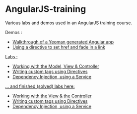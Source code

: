 AngularJS-training
==================

Various labs and demos used in an AngularJS training course.

Demos :
<ul>
	<li><a href="https://github.com/FilipStenbeck/angularJS-training/tree/master/demo-first-angular-app">Walkthrough of a Yeoman generated Angular app</li>
	<li><a href="https://github.com/FilipStenbeck/angularJS-training/tree/master/demo-hidden-link-directive">Using a directive to set href and fade in a link</li>
</ul>

Labs :
<ul>
	<li><a href="https://github.com/FilipStenbeck/angularJS-training/tree/master/lab-signup-form-start">Working with the Model, View & Controller</li>
	<li><a href="https://github.com/FilipStenbeck/angularJS-training/tree/master/lab-music-lover-directive-start">Writing custom tags using Directives</li>
	<li><a href="https://github.com/FilipStenbeck/angularJS-training/tree/master/lab-artist-search-service-start">Dependency Injection, using a Service</li>
</ul>

... and finished (solved) labs here:
<ul>
	<li><a href="https://github.com/FilipStenbeck/angularJS-training/tree/master/lab-signup-form">Working with the View & the Controller</li>
	<li><a href="https://github.com/FilipStenbeck/angularJS-training/tree/master/lab-music-lover-directive">Writing custom tags using Directives</li>
	<li><a href="https://github.com/FilipStenbeck/angularJS-training/tree/master/lab-artist-search-service">Dependency Injection, using a Service</li>
</ul>